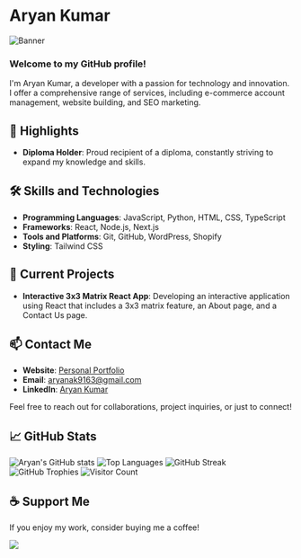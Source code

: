 # Aryan Kumar

![Banner](https://img.freepik.com/free-vector/gradient-business-linkedin-banner_23-2150091566.jpg?size=338&ext=jpg)

### Welcome to my GitHub profile!

I'm Aryan Kumar, a developer with a passion for technology and innovation. I offer a comprehensive range of services, including e-commerce account management, website building, and SEO marketing.

## 🌟 Highlights

- **Diploma Holder**: Proud recipient of a diploma, constantly striving to expand my knowledge and skills.

## 🛠️ Skills and Technologies

- **Programming Languages**: JavaScript, Python, HTML, CSS, TypeScript
- **Frameworks**: React, Node.js, Next.js
- **Tools and Platforms**: Git, GitHub, WordPress, Shopify
- **Styling**: Tailwind CSS

## 🚀 Current Projects

- **Interactive 3x3 Matrix React App**: Developing an interactive application using React that includes a 3x3 matrix feature, an About page, and a Contact Us page.

## 📫 Contact Me

- **Website**: [Personal Portfolio](https://aryankumarofficial.vercel.app/)
- **Email**: aryanak9163@gmail.com
- **LinkedIn**: [Aryan Kumar](https://www.linkedin.com/in/aryankumarofficial)

Feel free to reach out for collaborations, project inquiries, or just to connect!

## 📈 GitHub Stats

![Aryan's GitHub stats](https://github-readme-stats.vercel.app/api?username=AryanKumarOfficial&show_icons=true&theme=radical)
![Top Languages](https://github-readme-stats.vercel.app/api/top-langs/?username=AryanKumarOfficial&layout=compact&theme=radical)
![GitHub Streak](https://github-readme-streak-stats.herokuapp.com/?user=AryanKumarOfficial&theme=radical)
![GitHub Trophies](https://github-profile-trophy.vercel.app/?username=AryanKumarOfficial&theme=radical)
![Visitor Count](https://komarev.com/ghpvc/?username=AryanKumarOfficial&style=for-the-badge&color=brightgreen)

## ☕ Support Me

If you enjoy my work, consider buying me a coffee!

[<img src="https://img.buymeacoffee.com/button-api/?text=Buy me a coffee&emoji=&slug=AryanKumarOfficial&button_colour=FFDD00&font_colour=000000&font_family=Lato&outline_colour=000000&coffee_colour=ffffff">](https://www.buymeacoffee.com/AryanKumarOfficial)
